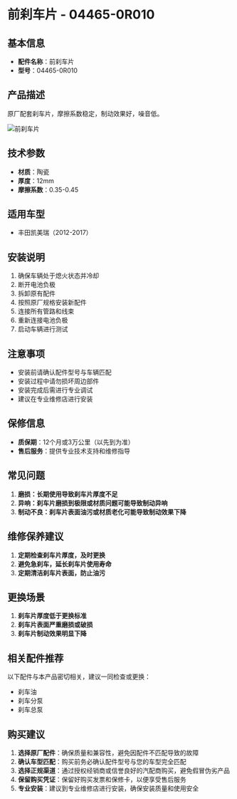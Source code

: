 # 前刹车片 - 04465-0R010

## 基本信息

- **配件名称**：前刹车片
- **型号**：04465-0R010

## 产品描述

原厂配套刹车片，摩擦系数稳定，制动效果好，噪音低。


![前刹车片](/image/car-parts/04465-0R010.jpg)

## 技术参数

- **材质**：陶瓷
- **厚度**：12mm
- **摩擦系数**：0.35-0.45

## 适用车型

- 丰田凯美瑞（2012-2017）

## 安装说明

1. 确保车辆处于熄火状态并冷却
2. 断开电池负极
3. 拆卸原有配件
4. 按照原厂规格安装新配件
5. 连接所有管路和线束
6. 重新连接电池负极
7. 启动车辆进行测试

## 注意事项

- 安装前请确认配件型号与车辆匹配
- 安装过程中请勿损坏周边部件
- 安装完成后需进行专业调试
- 建议在专业维修店进行安装

## 保修信息

- **质保期**：12个月或3万公里（以先到为准）
- **售后服务**：提供专业技术支持和维修指导

## 常见问题

1. **磨损：长期使用导致刹车片厚度不足**
2. **异响：刹车片磨损到极限或材质问题可能导致制动异响**
3. **制动不良：刹车片表面油污或材质老化可能导致制动效果下降**

## 维修保养建议

1. **定期检查刹车片厚度，及时更换**
2. **避免急刹车，延长刹车片使用寿命**
3. **定期清洁刹车片表面，防止油污**

## 更换场景

1. **刹车片厚度低于更换标准**
2. **刹车片表面严重磨损或破损**
3. **刹车片制动效果明显下降**

## 相关配件推荐

以下配件与本产品密切相关，建议一同检查或更换：

- 刹车油
- 刹车分泵
- 刹车总泵

## 购买建议

1. **选择原厂配件**：确保质量和兼容性，避免因配件不匹配导致的故障
2. **确认车型匹配**：购买前务必确认配件型号与您的车型完全匹配
3. **选择正规渠道**：通过授权经销商或信誉良好的汽配商购买，避免假冒伪劣产品
4. **保留购买凭证**：保留好购买发票和保修卡，以便享受售后服务
5. **专业安装**：建议到专业维修店进行安装，确保安装质量和使用安全
